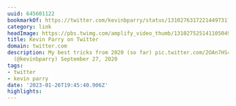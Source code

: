 ```yaml
---
uuid: 645601122
bookmarkOf: https://twitter.com/kevinbparry/status/1310276317221449731?s=20
category: link
headImage: https://pbs.twimg.com/amplify_video_thumb/1310275251411050497/img/flHwJicNb5d7i0JC.jpg:large
title: Kevin Parry on Twitter
domain: twitter.com
description: My best tricks from 2020 (so far) pic.twitter.com/2OAn7HS4dv— Kevin Parry
  (@kevinbparry) September 27, 2020
tags:
- twitter
- kevin parry
date: '2023-01-26T19:45:40.906Z'
highlights: 
---
```




